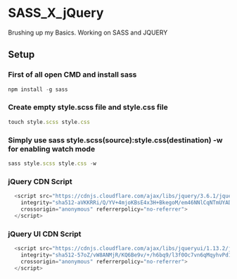 # SASS_X_jQuery
Brushing up my Basics. Working on SASS and JQUERY
## Setup

### First of all open CMD and install sass
```js
npm install -g sass
```

### Create empty style.scss file and style.css file 
```js
touch style.scss style.css
```

### Simply use sass style.scss(source):style.css(destination) -w for enabling watch mode
```js
sass style.scss style.css -w
```

### jQuery CDN Script
```js
  <script src="https://cdnjs.cloudflare.com/ajax/libs/jquery/3.6.1/jquery.min.js"
    integrity="sha512-aVKKRRi/Q/YV+4mjoKBsE4x3H+BkegoM/em46NNlCqNTmUYADjBbeNefNxYV7giUp0VxICtqdrbqU7iVaeZNXA=="
    crossorigin="anonymous" referrerpolicy="no-referrer">
  </script>
```

### jQuery UI CDN Script

```js
  <script src="https://cdnjs.cloudflare.com/ajax/libs/jqueryui/1.13.2/jquery-ui.min.js" 
    integrity="sha512-57oZ/vW8ANMjR/KQ6Be9v/+/h6bq9/l3f0Oc7vn6qMqyhvPd1cvKBRWWpzu0QoneImqr2SkmO4MSqU+RpHom3Q=="
    crossorigin="anonymous" referrerpolicy="no-referrer">
  </script>
```
